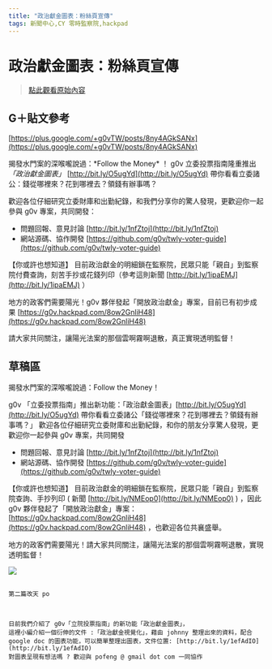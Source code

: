 ```yaml
---
title: "政治獻金圖表：粉絲頁宣傳"
tags: 新聞中心,CY 零時監察院,hackpad
---
```


# 政治獻金圖表：粉絲頁宣傳

> [點此觀看原始內容](https://g0v.hackpad.tw/KXAgLukRXwy)


## G＋貼文參考

[https://plus.google.com/+g0vTW/posts/8ny4AGkSANx](https://plus.google.com/+g0vTW/posts/8ny4AGkSANx)

揭發水門案的深喉嚨說過：\*Follow the Money\* ！
g0v 立委投票指南隆重推出 *「政治獻金圖表」* [http://bit.ly/O5ugYd](http://bit.ly/O5ugYd)
帶你看看立委諸公：錢從哪裡來？花到哪裡去？領錢有辦事嗎？

歡迎各位仔細研究立委財庫和出勤紀錄，和我們分享你的驚人發現，更歡迎你一起參與 g0v 專案，共同開發：

- 問題回報、意見討論 [http://bit.ly/1nfZtoj](http://bit.ly/1nfZtoj)
- 網站源碼、協作開發 [https://github.com/g0v/twly-voter-guide](https://github.com/g0v/twly-voter-guide)

【你或許也想知道】
目前政治獻金的明細鎖在監察院，民眾只能「親自」到監察院付費查詢，刻苦手抄或花錢列印（參考這則新聞 [http://bit.ly/1ipaEMJ](http://bit.ly/1ipaEMJ) ）

地方的政客們需要陽光！g0v 夥伴發起「開放政治獻金」專案，目前已有初步成果 [https://g0v.hackpad.com/8ow2GnliH48](https://g0v.hackpad.com/8ow2GnliH48)

請大家共同關注，讓陽光法案的那個雲啊霧啊退散，真正實現透明監督！

## 草稿區

揭發水門案的深喉嚨說過：Follow the Money！

g0v 「立委投票指南」推出新功能：「政治獻金圖表」[http://bit.ly/O5ugYd](http://bit.ly/O5ugYd)
帶你看看立委諸公「錢從哪裡來？花到哪裡去？領錢有辦事嗎？」
歡迎各位仔細研究立委財庫和出勤紀錄，和你的朋友分享驚人發現，更歡迎你一起參與 g0v 專案，共同開發
- 問題回報、意見討論 [http://bit.ly/1nfZtoj](http://bit.ly/1nfZtoj)
- 網站源碼、協作開發 [https://github.com/g0v/twly-voter-guide](https://github.com/g0v/twly-voter-guide)

【你或許也想知道】
目前政治獻金的明細鎖在監察院，民眾只能「親自」到監察院查詢、手抄列印 ( 新聞 [http://bit.ly/NMEop0](http://bit.ly/NMEop0) ) ，因此 g0v 夥伴發起了「開放政治獻金」專案： [https://g0v.hackpad.com/8ow2GnliH48](https://g0v.hackpad.com/8ow2GnliH48) ，也歡迎各位共襄盛舉。

地方的政客們需要陽光！請大家共同關注，讓陽光法案的那個雲啊霧啊退散，實現透明監督！

![](https://g0vhackmd.blob.core.windows.net/g0v-hackmd-images/upload_31a65929dd4784ce85ff92f7aa7226d7)


~~~~~~~~~~~~~~~~~~~~~~

第二篇改天 po



日前我們介紹了 g0v「立院投票指南」的新功能「政治獻金圖表」，
這裡小編介紹一個衍伸的文件 :「政治獻金視覺化」，藉由 johnny 整理出來的資料，配合 google doc 的圖表功能，可以簡單整理出圖表，文件位置: [http://bit.ly/1efAdIO](http://bit.ly/1efAdIO)
對圖表呈現有想法嗎 ? 歡迎與 pofeng @ gmail dot com 一同協作



